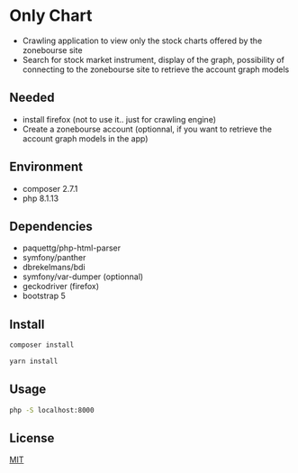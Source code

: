 # Only Chart

- Crawling application to view only the stock charts offered by the zonebourse site
- Search for stock market instrument, display of the graph, possibility of connecting to the zonebourse site to retrieve the account graph models

## Needed

- install firefox (not to use it.. just for crawling engine)
- Create a zonebourse account (optionnal, if you want to retrieve the account graph models in the app)

## Environment

- composer 2.7.1
- php 8.1.13

## Dependencies

- paquettg/php-html-parser
- symfony/panther
- dbrekelmans/bdi
- symfony/var-dumper (optionnal)
- geckodriver (firefox)
- bootstrap 5

## Install

```bash
composer install
```
```bash
yarn install
```

## Usage
```bash
php -S localhost:8000
```

## License

[MIT](https://choosealicense.com/licenses/mit/)
